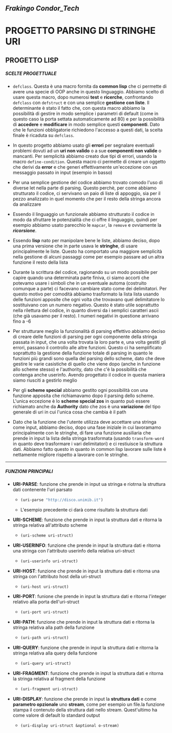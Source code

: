 *Frakingo*
*Condor_Tech*
---

# PROGETTO PARSING DI STRINGHE URI

## PROGETTO LISP

##### SCELTE PROGETTUALE

- `defclass`. Questa è una macro fornita da **common lisp** che ci permette di avere una specie di OOP anche in questo linguaggio. Abbiamo scelto di usare questa macro, dopo numerosi **test** e **ricerche**, confrontando `defclass` con `defstruct` e con una semplice **gestione con liste**. Il determinante è stato il fatto che, con questa macro abbiamo la possibilità di gestire in modo semplice i parametri di default (come in questo caso la porta settata automaticamente ad 80) e per la possibilità di **accedere** e **modificare** in modo semplice questi **componenti**. Dato che le funzioni obbligatorie richiedono l'accesso a questi dati, la scelta finale è ricaduta su `defclass`.

- In questo progetto abbiamo usato gli **errori** per segnalare eventuali problemi dovuti ad un **uri non valido** o a sue **componenti non valide** o mancanti. Per semplicità abbiamo creato due tipi di errori, usando la macro `define-condition`. Questa macro ci permette di creare un oggetto che derivi da **error** e che generi effettivamente un'eccezione con un messaggio passato in input (esempio in basso)

- Per una semplice gestione del codice abbiamo trovato comodo l'uso di diverse let nella parte di parsing. Questo perchè, per come abbiamo strutturato il codice, ci servivano un paio di liste di appoggio, sia per il pezzo analizzato in quel momento che per il resto della stringa ancora da analizzare

- Essendo il linguaggio un funzionale abbiamo strutturato il codice in modo da sfruttare le potenzialità che ci offre il linguaggio, quindi per esempio abbiamo usato parecchio le `mapcar`, la `remove` e ovviamente la ***ricorsione***.

- Essendo **lisp** nato per manipolare bene le liste, abbiamo deciso, dopo una prima versione che in parte usava le **stringhe**, di usare principalmente le liste. Questo ha comportato una maggiore semplicità nella gestione di alcuni passaggi come per esempio passare ad un altra funzione il resto della lista

- Durante la scrittura del codice, ragionando su un modo possibile per capire quando una determinata parte finiva, ci siamo accorti che potevamo usare i simboli che in un eventuale automa (costruito comunque a parte) ci facevano cambiare stato come dei delimitatori. Per questo motivo per comodità abbiamo trasformato la lista lista usando delle funzioni apposite che ogni volta che trovavano quel delimitatore lo sostituivano con un numero negativo. Questo è stato utile soprattutto nella rilettura del codice, in quanto diversi da i semplici caratteri ascii (che già usavamo per il resto). I numeri negativi in questione arrivano fino a -6

- Per strutturare meglio la funzionalità di parsing effettivo abbiamo deciso di creare delle funzioni di parsing per ogni componente della stringa passata in input, che una volta trovata la loro parte e, una volta gestiti gli errori, passano il controllo alle altre funzioni. Questo ci ha semplificato soprattutto la gestione della funzione totale di parsing in quanto le funzioni più grandi sono quella del parsing dello scheme, dato che deve gestire le varie casistiche di quello che viene dopo (anche in funzione allo scheme stesso) e l'authority, dato che c'è la possibilità che contenga anche userinfo. Avendo progettato il codice in questa maniera siamo riusciti a gestirlo meglio

- Per gli **scheme special** abbiamo gestito ogni possibilità con una funzione apposita che richiamavamo dopo il parsing dello scheme. L'unica eccezione è lo **scheme special zos** in quanto può essere richiamato anche da **Authority** dato che zos è una **variazione** del tipo generale di uri in cui l'unica cosa che cambia è il path

- Dato che la funzione che l'utente utilizza deve accettare una stringa come input, abbiamo deciso, dopo una fase iniziale in cui lavoramamo principalmente con le stringhe, di fare una funzione ausiliaria che prende in input la lista della stringa trasformata (usando `transform-word` in quanto deve trasformare i vari delimitatori) e ci restiuisce la struttura dati. Abbiamo fatto questo in quanto in common lisp lavorare sulle liste è nettamente migliore rispetto a lavorare con le stringhe.

---

##### FUNZIONI PRINCIPALI

- **URI-PARSE**: funzione che prende in input ua stringa e riotrna la struttura dati contenente l'uri parsato
  
  - ```lisp
    (uri-parse "http://disco.unimib.it")
    ```
  
  - L'esempio precedente ci darà come risultato la struttura dati

- **URI-SCHEME**: funzione che prende in input la struttura dati e ritorna la stringa relativa all'attributo scheme
  
  - ```lisp
    (uri-scheme uri-struct)
    ```

- **URI-USERINFO**: funzione che prende in input la struttura dati e ritorna una stringa con l'attributo userinfo della relativa uri-struct
  
  - ```lisp
    (uri-userinfo uri-struct)
    ```

- **URI-HOST**: funzione che prende in input la struttura dati e ritorna una stringa con l'attributo host della uri-struct
  
  - ```lisp
    (uri-host uri-struct)
    ```

- **URI-PORT**: funione che prende in input la struttura dati e ritorna l'integer relativo alla porta dell'uri-struct
  
  - ```lisp
    (uri-port uri-struct)
    ```

- **URI-PATH**: funzione che prende in input la struttura dati e ritorna la stringa relativa alla path della funzione
  
  - ```lisp
    (uri-path uri-struct)
    ```

- **URI-QUERY**: funzione che prende in input la struttura dati e ritorna la stringa relativa alla query della funzione
  
  - ```lisp
    (uri-query uri-struct)
    ```

- **URI-FRAGMENT**: funzione che prende in input la struttura dati e ritorna la stringa relativa al fragment della funzione
  
  - ```lisp
    (uri-fragment uri-struct)
    ```

- **URI-DISPLAY**: funzione che prende in input la **struttura dati** e come **parametro opzionale** uno **stream**, come per esempio un file.la funzione stampa il contenuto della struttura dati nello stream. Quest'ultimo ha come valore di default lo standard output
  
  - ```lisp
    (uri-display uri-struct &optional o-stream)
    ```
